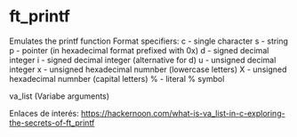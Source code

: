 # ft_printf

 Emulates the printf function
  Format specifiers:
		c - single character
 		s - string
 		p - pointer (in hexadecimal format prefixed with 0x)
 		d - signed decimal integer
 		i - signed decimal integer (alternative for d)
 		u - unsigned decimal integer
 		x - unsigned hexadecimal numnber (lowercase letters)
 		X - unsigned hexadecimal numnber (capital letters)
 		% - literal % symbol

va_list (Variabe arguments)

Enlaces de interés:
https://hackernoon.com/what-is-va_list-in-c-exploring-the-secrets-of-ft_printf
